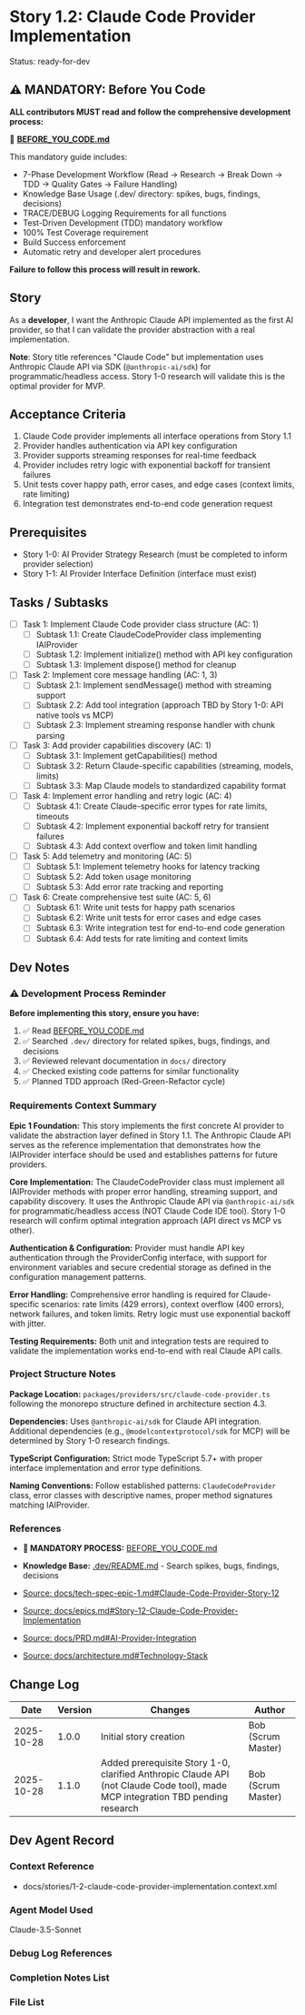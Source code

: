 # Story 1.2: Claude Code Provider Implementation

Status: ready-for-dev

## ⚠️ MANDATORY: Before You Code

**ALL contributors MUST read and follow the comprehensive development process:**

📖 **[BEFORE_YOU_CODE.md](../../BEFORE_YOU_CODE.md)**

This mandatory guide includes:
- 7-Phase Development Workflow (Read → Research → Break Down → TDD → Quality Gates → Failure Handling)
- Knowledge Base Usage (.dev/ directory: spikes, bugs, findings, decisions)
- TRACE/DEBUG Logging Requirements for all functions
- Test-Driven Development (TDD) mandatory workflow
- 100% Test Coverage requirement
- Build Success enforcement
- Automatic retry and developer alert procedures

**Failure to follow this process will result in rework.**

## Story

As a **developer**,
I want the Anthropic Claude API implemented as the first AI provider,
so that I can validate the provider abstraction with a real implementation.

**Note**: Story title references "Claude Code" but implementation uses Anthropic Claude API via SDK (`@anthropic-ai/sdk`) for programmatic/headless access. Story 1-0 research will validate this is the optimal provider for MVP.

## Acceptance Criteria

1. Claude Code provider implements all interface operations from Story 1.1
2. Provider handles authentication via API key configuration
3. Provider supports streaming responses for real-time feedback
4. Provider includes retry logic with exponential backoff for transient failures
5. Unit tests cover happy path, error cases, and edge cases (context limits, rate limiting)
6. Integration test demonstrates end-to-end code generation request

## Prerequisites

- Story 1-0: AI Provider Strategy Research (must be completed to inform provider selection)
- Story 1-1: AI Provider Interface Definition (interface must exist)

## Tasks / Subtasks

- [ ] Task 1: Implement Claude Code provider class structure (AC: 1)
  - [ ] Subtask 1.1: Create ClaudeCodeProvider class implementing IAIProvider
  - [ ] Subtask 1.2: Implement initialize() method with API key configuration
  - [ ] Subtask 1.3: Implement dispose() method for cleanup
- [ ] Task 2: Implement core message handling (AC: 1, 3)
  - [ ] Subtask 2.1: Implement sendMessage() method with streaming support
  - [ ] Subtask 2.2: Add tool integration (approach TBD by Story 1-0: API native tools vs MCP)
  - [ ] Subtask 2.3: Implement streaming response handler with chunk parsing
- [ ] Task 3: Add provider capabilities discovery (AC: 1)
  - [ ] Subtask 3.1: Implement getCapabilities() method
  - [ ] Subtask 3.2: Return Claude-specific capabilities (streaming, models, limits)
  - [ ] Subtask 3.3: Map Claude models to standardized capability format
- [ ] Task 4: Implement error handling and retry logic (AC: 4)
  - [ ] Subtask 4.1: Create Claude-specific error types for rate limits, timeouts
  - [ ] Subtask 4.2: Implement exponential backoff retry for transient failures
  - [ ] Subtask 4.3: Add context overflow and token limit handling
- [ ] Task 5: Add telemetry and monitoring (AC: 5)
  - [ ] Subtask 5.1: Implement telemetry hooks for latency tracking
  - [ ] Subtask 5.2: Add token usage monitoring
  - [ ] Subtask 5.3: Add error rate tracking and reporting
- [ ] Task 6: Create comprehensive test suite (AC: 5, 6)
  - [ ] Subtask 6.1: Write unit tests for happy path scenarios
  - [ ] Subtask 6.2: Write unit tests for error cases and edge cases
  - [ ] Subtask 6.3: Write integration test for end-to-end code generation
  - [ ] Subtask 6.4: Add tests for rate limiting and context limits

## Dev Notes

### ⚠️ Development Process Reminder

**Before implementing this story, ensure you have:**
1. ✅ Read [BEFORE_YOU_CODE.md](../../BEFORE_YOU_CODE.md)
2. ✅ Searched `.dev/` directory for related spikes, bugs, findings, and decisions
3. ✅ Reviewed relevant documentation in `docs/` directory
4. ✅ Checked existing code patterns for similar functionality
5. ✅ Planned TDD approach (Red-Green-Refactor cycle)


### Requirements Context Summary

**Epic 1 Foundation:** This story implements the first concrete AI provider to validate the abstraction layer defined in Story 1.1. The Anthropic Claude API serves as the reference implementation that demonstrates how the IAIProvider interface should be used and establishes patterns for future providers.

**Core Implementation:** The ClaudeCodeProvider class must implement all IAIProvider methods with proper error handling, streaming support, and capability discovery. It uses the Anthropic Claude API via `@anthropic-ai/sdk` for programmatic/headless access (NOT Claude Code IDE tool). Story 1-0 research will confirm optimal integration approach (API direct vs MCP vs other).

**Authentication & Configuration:** Provider must handle API key authentication through the ProviderConfig interface, with support for environment variables and secure credential storage as defined in the configuration management patterns.

**Error Handling:** Comprehensive error handling is required for Claude-specific scenarios: rate limits (429 errors), context overflow (400 errors), network failures, and token limits. Retry logic must use exponential backoff with jitter.

**Testing Requirements:** Both unit and integration tests are required to validate the implementation works end-to-end with real Claude API calls.

### Project Structure Notes

**Package Location:** `packages/providers/src/claude-code-provider.ts` following the monorepo structure defined in architecture section 4.3.

**Dependencies:** Uses `@anthropic-ai/sdk` for Claude API integration. Additional dependencies (e.g., `@modelcontextprotocol/sdk` for MCP) will be determined by Story 1-0 research findings.

**TypeScript Configuration:** Strict mode TypeScript 5.7+ with proper interface implementation and error type definitions.

**Naming Conventions:** Follow established patterns: `ClaudeCodeProvider` class, error classes with descriptive names, proper method signatures matching IAIProvider.

### References

- **🔴 MANDATORY PROCESS:** [BEFORE_YOU_CODE.md](../../BEFORE_YOU_CODE.md)
- **Knowledge Base:** [.dev/README.md](../../.dev/README.md) - Search spikes, bugs, findings, decisions

- [Source: docs/tech-spec-epic-1.md#Claude-Code-Provider-Story-12](F:\Code\Repos\Tamma\docs\tech-spec-epic-1.md#Claude-Code-Provider-Story-12)
- [Source: docs/epics.md#Story-12-Claude-Code-Provider-Implementation](F:\Code\Repos\Tamma\docs\epics.md#Story-12-Claude-Code-Provider-Implementation)
- [Source: docs/PRD.md#AI-Provider-Integration](F:\Code\Repos\Tamma\docs\PRD.md#AI-Provider-Integration)
- [Source: docs/architecture.md#Technology-Stack](F:\Code\Repos\Tamma\docs\architecture.md#Technology-Stack)

## Change Log

| Date | Version | Changes | Author |
|------|---------|----------|--------|
| 2025-10-28 | 1.0.0 | Initial story creation | Bob (Scrum Master) |
| 2025-10-28 | 1.1.0 | Added prerequisite Story 1-0, clarified Anthropic Claude API (not Claude Code tool), made MCP integration TBD pending research | Bob (Scrum Master) |

## Dev Agent Record

### Context Reference

- docs/stories/1-2-claude-code-provider-implementation.context.xml

### Agent Model Used

Claude-3.5-Sonnet

### Debug Log References

### Completion Notes List

### File List
